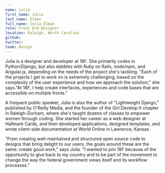 ```yaml
---
name: julia
first_name: Julia
last_name: Elman
full_name: Julia Elman
role: Front End Designer
location: Raleigh, North Carolina
github:
twitter:
team: Design
---
```


Julia is a designer and developer at 18F. She primarily codes in Python/Django, but also dabbles with Ruby on Rails, node/npm, and Angular.js, depending on the needs of the project she's tackling. "Each of the projects I get to work on is extremely challenging, based on the complexity of the user experience and how we approach the solution," she says."At 18F, I help create interfaces, experiences and code bases that are accessible on multiple fronts."

A frequent public speaker, Julia is also the author of "Lightweight Django," published by O'Reilly Media, and the founder of the Girl Develop It chapter in Raleigh-Durham, where she's taught dozens of classes to empower women through coding. She started her career as a web designer at Hallmark Cards, and then developed applications, designed templates, and wrote client-side documentation at World Online in Lawrence, Kansas.

"From creating well-maintained and structured open source code to designs that bring delight to our users, the goals around these are the same: create good work," says Julia. "I wanted to join 18F because of the opportunity to give back to my country and to be part of the movement to change the way the federal government views itself and its workflow processes."
